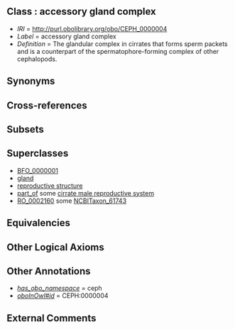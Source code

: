 
## Class : accessory gland complex

 * *IRI* = http://purl.obolibrary.org/obo/CEPH_0000004
 * *Label* = accessory gland complex
 * *Definition* = The glandular complex in cirrates that forms sperm packets and is a counterpart of the spermatophore-forming complex of other cephalopods. 

## Synonyms


## Cross-references


## Subsets


## Superclasses

 * [BFO_0000001](../../BFO/01/BFO_0000001.md)
 * [gland](../../UBERON/30/UBERON_0002530.md)
 * [reproductive structure](../../UBERON/56/UBERON_0005156.md)
 * [part_of](../../BFO/50/BFO_0000050.md) some [cirrate male reproductive system](../../CEPH/63/CEPH_0000063.md)
 * [RO_0002160](../../RO/60/RO_0002160.md) some [NCBITaxon_61743](../../NCBITaxon/43/NCBITaxon_61743.md)

## Equivalencies


## Other Logical Axioms


## Other Annotations

 * *[has_obo_namespace](../../ce/oboInOwl#hasOBONamespace.md)* = ceph
 * *[oboInOwl#id](../../id/oboInOwl#id.md)* = CEPH:0000004

## External Comments

